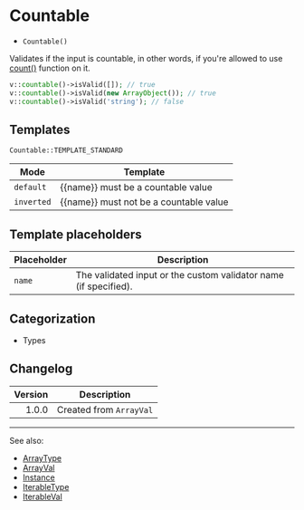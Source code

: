 # Countable

- `Countable()`

Validates if the input is countable, in other words, if you're allowed to use
[count()](http://php.net/count) function on it.

```php
v::countable()->isValid([]); // true
v::countable()->isValid(new ArrayObject()); // true
v::countable()->isValid('string'); // false
```

## Templates

`Countable::TEMPLATE_STANDARD`

| Mode       | Template                               |
|------------|----------------------------------------|
| `default`  | {{name}} must be a countable value     |
| `inverted` | {{name}} must not be a countable value |

## Template placeholders

| Placeholder | Description                                                      |
|-------------|------------------------------------------------------------------|
| `name`      | The validated input or the custom validator name (if specified). |

## Categorization

- Types

## Changelog

| Version | Description             |
|--------:|-------------------------|
|   1.0.0 | Created from `ArrayVal` |

***
See also:

- [ArrayType](ArrayType.md)
- [ArrayVal](ArrayVal.md)
- [Instance](Instance.md)
- [IterableType](IterableType.md)
- [IterableVal](IterableVal.md)
